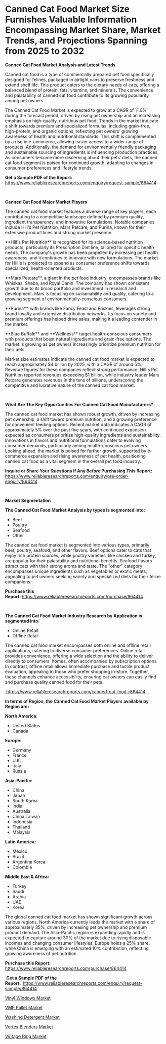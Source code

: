 <p><h1>Canned Cat Food Market Size Furnishes Valuable Information Encompassing Market Share, Market Trends, and Projections Spanning from 2025 to 2032</h1></p><p><strong>Canned Cat Food Market Analysis and Latest Trends</strong></p>
<p><p>Canned cat food is a type of commercially prepared pet food specifically designed for felines, packaged in airtight cans to preserve freshness and extend shelf life. This product caters to the dietary needs of cats, offering a balanced blend of protein, fats, vitamins, and minerals. The convenience and palatability of canned cat food contribute to its growing popularity among pet owners.</p><p>The Canned Cat Food Market is expected to grow at a CAGR of 11.6% during the forecast period, driven by rising pet ownership and an increasing emphasis on high-quality, nutritious pet food. Trends in the market indicate a shift towards premium and specialized formulas, including grain-free, high-protein, and organic options, reflecting pet owners’ growing awareness of health and nutritional standards. This shift is complemented by a rise in e-commerce, allowing easier access to a wider range of products. Additionally, the demand for environmentally friendly packaging and sustainable sourcing of ingredients is influencing production practices. As consumers become more discerning about their pets’ diets, the canned cat food segment is poised for continued growth, adapting to changes in consumer preferences and lifestyle trends.</p></p>
<p><strong>Get a Sample PDF of the Report:&nbsp;</strong> <a href="https://www.reliableresearchreports.com/enquiry/request-sample/864414?utm_campaign=41&utm_medium=2&utm_source=Github&utm_content=ia&utm_term=08022025&utm_id=canned-cat-food">https://www.reliableresearchreports.com/enquiry/request-sample/864414</a></p>
<p>&nbsp;</p>
<p><strong>Canned Cat Food Major Market Players</strong></p>
<p><p>The canned cat food market features a diverse range of key players, each contributing to a competitive landscape defined by premium quality, ingredient transparency, and innovative formulations. Notable companies include Hill's Pet Nutrition, Mars Petcare, and Purina, known for their extensive product lines and strong market presence.</p><p>**Hill's Pet Nutrition** is recognized for its science-based nutrition products, particularly its Prescription Diet line, tailored for specific health needs. The company's growth has been propelled by increasing pet health awareness, and it continues to innovate with new formulations. The market for Hill's is projected to expand as consumer preference shifts towards specialized, health-oriented products.</p><p>**Mars Petcare**, a giant in the pet food industry, encompasses brands like Whiskas, Sheba, and Royal Canin. The company has shown consistent growth due to its broad portfolio and investment in research and development. Mars is focusing on sustainability and quality, catering to a growing segment of environmentally-conscious consumers.</p><p>**Purina**, with brands like Fancy Feast and Friskies, leverages strong brand loyalty and extensive distribution networks. Its focus on variety and premium offerings has helped drive sales, making it a leading contender in the market. </p><p>**Blue Buffalo** and **Wellness** target health-conscious consumers with products that boast natural ingredients and grain-free options. The market is growing as pet owners increasingly prioritize premium nutrition for their pets.</p><p>Market size estimates indicate the canned cat food market is expected to reach approximately $4 billion by 2025, with a CAGR of around 5%. Revenue figures for these companies reflect strong performance: Hill's Pet Nutrition reported revenues exceeding $1 billion, while industry leader Mars Petcare generates revenues in the tens of billions, underscoring the competitive and lucrative nature of the canned cat food market.</p></p>
<p>&nbsp;</p>
<p><strong>What Are The Key Opportunities For Canned Cat Food Manufacturers?</strong></p>
<p><p>The canned cat food market has shown robust growth, driven by increasing pet ownership, a shift toward premium nutrition, and a growing preference for convenient feeding options. Recent market data indicates a CAGR of approximately 5% over the past five years, with continued expansion expected as consumers prioritize high-quality ingredients and sustainability. Innovations in flavors and nutritional formulations cater to evolving consumer demands, particularly among health-conscious pet owners. Looking ahead, the market is poised for further growth, supported by e-commerce expansion and rising awareness of pet health, positioning canned cat food as a vital segment in the overall pet food industry.</p></p>
<p><strong>Inquire or Share Your Questions If Any Before Purchasing This Report:</strong> <a href="https://www.reliableresearchreports.com/enquiry/pre-order-enquiry/864414?utm_campaign=41&utm_medium=2&utm_source=Github&utm_content=ia&utm_term=08022025&utm_id=canned-cat-food">https://www.reliableresearchreports.com/enquiry/pre-order-enquiry/864414</a></p>
<p>&nbsp;</p>
<p><strong>Market Segmentation</strong></p>
<p><strong>The Canned Cat Food Market Analysis by types is segmented into:</strong></p>
<p><ul><li>Beef</li><li>Poultry</li><li>Seafood</li><li>Other</li></ul></p>
<p><p>The canned cat food market is segmented into various types, primarily beef, poultry, seafood, and other flavors. Beef options cater to cats that enjoy rich protein sources, while poultry varieties, like chicken and turkey, are popular for their palatability and nutritional benefits. Seafood flavors attract cats with their strong aroma and taste. The "other" category encompasses unique ingredients such as vegetables or exotic meats, appealing to pet owners seeking variety and specialized diets for their feline companions.</p></p>
<p><strong>Purchase this Report:&nbsp;</strong><a href="https://www.reliableresearchreports.com/purchase/864414?utm_campaign=41&utm_medium=2&utm_source=Github&utm_content=ia&utm_term=08022025&utm_id=canned-cat-food">https://www.reliableresearchreports.com/purchase/864414</a></p>
<p>&nbsp;</p>
<p><strong>The Canned Cat Food Market Industry Research by Application is segmented into:</strong></p>
<p><ul><li>Online Retail</li><li>Offline Retail</li></ul></p>
<p><p>The canned cat food market encompasses both online and offline retail applications, catering to diverse consumer preferences. Online retail provides convenience, offering a wide selection and the ability to deliver directly to consumers' homes, often accompanied by subscription options. In contrast, offline retail allows immediate purchase and tactile product evaluation, appealing to those who prefer shopping in-store. Together, these channels enhance accessibility, ensuring cat owners can easily find and purchase quality canned food for their pets.</p></p>
<p><a href="https://www.reliableresearchreports.com/canned-cat-food-r864414?utm_campaign=41&utm_medium=2&utm_source=Github&utm_content=ia&utm_term=08022025&utm_id=canned-cat-food">&nbsp;https://www.reliableresearchreports.com/canned-cat-food-r864414</a></p>
<p><strong>In terms of Region, the Canned Cat Food Market Players available by Region are:</strong></p>
<p>
    <p> <strong> North America: </strong>
        <ul>
            <li>United States</li>
            <li>Canada</li>
        </ul>
        </p> 
    <p> <strong> Europe: </strong>
        <ul>
            <li>Germany</li>
            <li>France</li>
            <li>U.K.</li>
            <li>Italy</li>
            <li>Russia</li>
        </ul>
        </p> 
    <p> <strong> Asia-Pacific: </strong>
        <ul>
            <li>China</li>
            <li>Japan</li>
            <li>South Korea</li>
            <li>India</li>
            <li>Australia</li>
            <li>China Taiwan</li>
            <li>Indonesia</li>
            <li>Thailand</li>
            <li>Malaysia</li>
        </ul>
        </p> 
    <p> <strong> Latin America: </strong>
        <ul>
            <li>Mexico</li>
            <li>Brazil</li>
            <li>Argentina Korea</li>
            <li>Colombia</li>
        </ul>
        </p> 
    <p> <strong> Middle East & Africa: </strong>
        <ul>
            <li>Turkey</li>
            <li>Saudi</li>
            <li>Arabia</li>
            <li>UAE</li>
            <li>Korea</li>
        </ul>
    </p>
    </p>
<p><p>The global canned cat food market has shown significant growth across various regions. North America currently leads the market with a share of approximately 35%, driven by increasing pet ownership and premium product demand. The Asia-Pacific region is expanding rapidly and is expected to capture around 30% of the market due to rising disposable incomes and changing consumer lifestyles. Europe holds a 25% share, while China is emerging with an estimated 10% contribution, reflecting growing awareness of pet nutrition.</p></p>
<p><strong>Purchase this Report: </strong><a href="https://www.reliableresearchreports.com/purchase/864414?utm_campaign=41&utm_medium=2&utm_source=Github&utm_content=ia&utm_term=08022025&utm_id=canned-cat-food">https://www.reliableresearchreports.com/purchase/864414</a></p>
<p>&nbsp;<strong>Get a Sample PDF of the Report:&nbsp;&nbsp;</strong><a href="https://www.reliableresearchreports.com/enquiry/request-sample/864414?utm_campaign=41&utm_medium=2&utm_source=Github&utm_content=ia&utm_term=08022025&utm_id=canned-cat-food">https://www.reliableresearchreports.com/enquiry/request-sample/864414</a></p>
<p><strong></strong></p>
<p><p><a href="https://github.com/vjorelaclliv/Market-Research-Report-List-1/blob/main/vinyl-windows-market.md?utm_campaign=41&utm_medium=2&utm_source=Github&utm_content=ia&utm_term=08022025&utm_id=canned-cat-food">Vinyl Windows Market</a></p><p><a href="https://github.com/aiexisaliwan/Market-Research-Report-List-1/blob/main/vmf-pallet-market.md?utm_campaign=41&utm_medium=2&utm_source=Github&utm_content=ia&utm_term=08022025&utm_id=canned-cat-food">VMF Pallet Market</a></p><p><a href="https://github.com/techerghalim/Market-Research-Report-List-1/blob/main/washing-detergent-market.md?utm_campaign=41&utm_medium=2&utm_source=Github&utm_content=ia&utm_term=08022025&utm_id=canned-cat-food">Washing Detergent Market</a></p><p><a href="https://github.com/philaphindo/Market-Research-Report-List-1/blob/main/vortex-blenders-market.md?utm_campaign=41&utm_medium=2&utm_source=Github&utm_content=ia&utm_term=08022025&utm_id=canned-cat-food">Vortex Blenders Market</a></p><p><a href="https://github.com/djembashote/Market-Research-Report-List-1/blob/main/vintage-ring-market.md?utm_campaign=41&utm_medium=2&utm_source=Github&utm_content=ia&utm_term=08022025&utm_id=canned-cat-food">Vintage Ring Market</a></p></p>